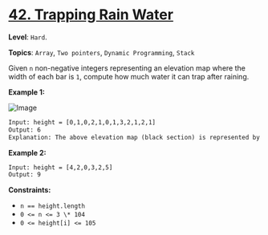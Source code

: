 # [42. Trapping Rain Water](https://leetcode.com/problems/trapping-rain-water/)

**Level**: `Hard`.

**Topics**: `Array`, `Two pointers`, `Dynamic Programming`, `Stack`

Given `n` non-negative integers representing an elevation map where the width of each bar is `1`, compute how much water it can trap after raining.

**Example 1:**

![Image](https://assets.leetcode.com/uploads/2018/10/22/rainwatertrap.png)

```txt
Input: height = [0,1,0,2,1,0,1,3,2,1,2,1]
Output: 6
Explanation: The above elevation map (black section) is represented by array [0,1,0,2,1,0,1,3,2,1,2,1]. In this case, 6 units of rain water (blue section) are being trapped.
```

**Example 2:**

```txt
Input: height = [4,2,0,3,2,5]
Output: 9
```

**Constraints:**

- `n == height.length`
- `0 <= n <= 3 \* 104`
- `0 <= height[i] <= 105`
